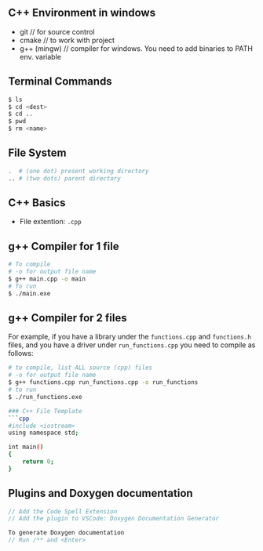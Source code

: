 ## C++ Environment in windows
- git           // for source control
- cmake         // to work with project
- g++ (mingw)   // compiler for windows. You need to add binaries to PATH env. variable

## Terminal Commands
```bash
$ ls
$ cd <dest>
$ cd ..
$ pwd
$ rm <name>
```

## File System
```bash
.  # (one dot) present working directory
.. # (two dots) parent directory
```

## C++ Basics
- File extention: `.cpp`

## g++ Compiler for 1 file
```bash
# To compile
# -o for output file name
$ g++ main.cpp -o main
# To run
$ ./main.exe
```

## g++ Compiler for 2 files
For example, if you have a library under the `functions.cpp` and `functions.h` files, and you have a driver under `run_functions.cpp` you need to compile as follows:
```bash
# to compile, list ALL source (cpp) files
# -o for output file name
$ g++ functions.cpp run_functions.cpp -o run_functions
# to run
$ ./run_functions.exe

### C++ File Template
```cpp
#include <iostream>
using namespace std;

int main()
{
    return 0;
}
```

## Plugins and Doxygen documentation
```cpp
// Add the Code Spell Extension
// Add the plugin to VSCode: Doxygen Documentation Generator
```

```cpp
To generate Doxygen documentation
// Run /** and <Enter>
```